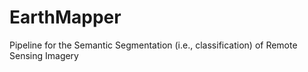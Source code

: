# EarthMapper
Pipeline for the Semantic Segmentation (i.e., classification) of Remote Sensing Imagery
